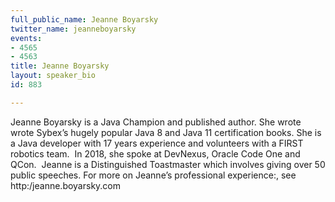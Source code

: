```yaml
---
full_public_name: Jeanne Boyarsky
twitter_name: jeanneboyarsky
events:
- 4565
- 4563
title: Jeanne Boyarsky
layout: speaker_bio
id: 883

---
```

Jeanne Boyarsky is a Java Champion and published author. She wrote wrote Sybex’s hugely popular Java 8 and Java 11 certification books. She is a Java developer with 17 years experience and volunteers with a FIRST robotics team.  In 2018, she spoke at DevNexus, Oracle Code One and QCon.  Jeanne is a Distinguished Toastmaster which involves giving over 50 public speeches. For more on Jeanne’s professional experience:, see http:/jeanne.boyarsky.com
